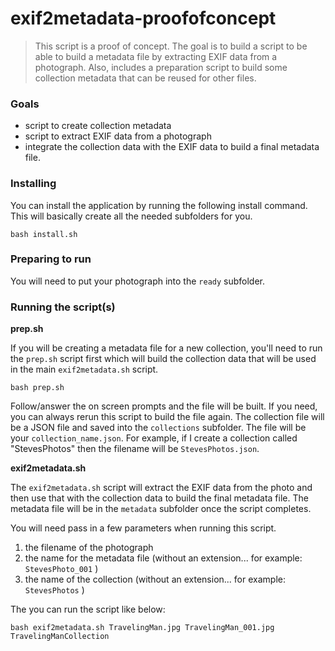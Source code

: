 # exif2metadata-proofofconcept

> This script is a proof of concept. The goal is to build a script to be able to build a metadata file
> by extracting EXIF data from a photograph. Also, includes a preparation script to build some collection
> metadata that can be reused for other files.

### Goals
* script to create collection metadata
* script to extract EXIF data from a photograph
* integrate the collection data with the EXIF data to build a final metadata file.

### Installing
You can install the application by running the following install command. This will basically create all the needed subfolders for you.
```
bash install.sh
```

### Preparing to run
You will need to put your photograph into the `ready` subfolder.

### Running the script(s)

**prep.sh**

If you will be creating a metadata file for a new collection, you'll need to run the `prep.sh` script first which will build the
collection data that will be used in the main `exif2metadata.sh` script.

```
bash prep.sh
```

Follow/answer the on screen prompts and the file will be built. If you need, you can always rerun this script to build the file again.
The collection file will be a JSON file and saved into the `collections` subfolder. The file will be your `collection_name.json`.
For example, if I create a collection called "StevesPhotos" then the filename will be `StevesPhotos.json`.

**exif2metadata.sh**

The `exif2metadata.sh` script will extract the EXIF data from the photo and then use that with the collection data to build the final
metadata file. The metadata file will be in the `metadata` subfolder once the script completes.

You will need pass in a few parameters when running this script.
1. the filename of the photograph
2. the name for the metadata file (without an extension...  for example:  `StevesPhoto_001` )
3. the name of the collection (without an extension...   for example:  `StevesPhotos` )

The you can run the script like below:

```
bash exif2metadata.sh TravelingMan.jpg TravelingMan_001.jpg TravelingManCollection
```

